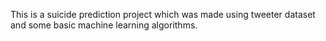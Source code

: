 This is a suicide prediction project which was made using tweeter dataset and some basic machine learning algorithms. 
